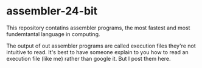 # assembler-24-bit

This repository contatins assembler programs, the most fastest and most fundemtantal language in computing.

The output of out assembler programs are called execution files they're not intuitive to read.  It's best to have someone explain to you how to read an execution file (like me) rather than google it. But I post them here.
